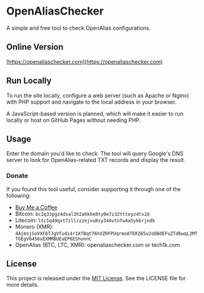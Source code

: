 # OpenAliasChecker

A simple and free tool to check OpenAlias configurations.

## Online Version

[https://openaliaschecker.com](https://openaliaschecker.com)

## Run Locally

To run the site locally, configure a web server (such as Apache or Nginx) with PHP support and navigate to the local address in your browser.

A JavaScript-based version is planned, which will make it easier to run locally or host on GitHub Pages without needing PHP.

## Usage

Enter the domain you'd like to check. The tool will query Google's DNS server to look for OpenAlias-related TXT records and display the result.

### Donate

If you found this tool useful, consider supporting it through one of the following:

- [Buy Me a Coffee](https://www.buymeacoffee.com/tech1k)
- Bitcoin: `bc1q33pgz4dsal3h2ahkhe8ty0e7z32ttteyz4tx2d`
- Litecoin: `ltc1q49qxt7zllrzzejvu8sy344vtnfw4a5yk6rjndk`
- Monero (XMR): `4AjmsjSoVXF6TJgVfu4i4r1XfBqt76hVZRFPUqrmoATERZ65u2oDBdEFuZTd6wqL2MTTGEgV8456xEXMMBUEaEP6EShonnC`
- OpenAlias (BTC, LTC, XMR): openaliaschecker.com or tech1k.com

## License

This project is released under the [MIT License](https://opensource.org/licenses/MIT). See the LICENSE file for more details.
